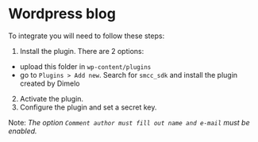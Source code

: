 # Wordpress blog

To integrate you will need to follow these steps:

1. Install the plugin. There are 2 options:
  - upload this folder in `wp-content/plugins`
  - go to `Plugins > Add new`. Search for `smcc_sdk` and install the plugin created by Dimelo
2. Activate the plugin.
3. Configure the plugin and set a secret key.

Note: *The option `Comment author must fill out name and e-mail` must be enabled.*

